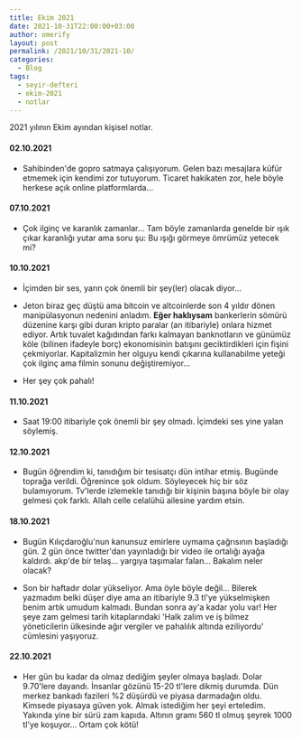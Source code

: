 ```yaml
---
title: Ekim 2021
date: 2021-10-31T22:00:00+03:00
author: omerify
layout: post
permalink: /2021/10/31/2021-10/
categories:
  - Blog
tags:
  - seyir-defteri
  - ekim-2021
  - notlar
---
```


2021 yılının Ekim ayından kişisel notlar.

#### 02.10.2021

  * Sahibinden'de gopro satmaya çalışıyorum. Gelen bazı mesajlara küfür etmemek için kendimi zor tutuyorum. Ticaret hakikaten zor, hele böyle herkese açık online platformlarda...

#### 07.10.2021 

  * Çok ilginç ve karanlık zamanlar... Tam böyle zamanlarda genelde bir ışık çıkar karanlığı yutar ama soru şu: Bu ışığı görmeye ömrümüz yetecek mi?

#### 10.10.2021

  * İçimden bir ses, yarın çok önemli bir şey(ler) olacak diyor...

  * Jeton biraz geç düştü ama bitcoin ve altcoinlerde son 4 yıldır dönen manipülasyonun nedenini anladım. __Eğer haklıysam__ bankerlerin sömürü düzenine karşı gibi duran kripto paralar (an itibariyle) onlara hizmet ediyor. Artık tuvalet kağıdından farkı kalmayan banknotların ve günümüz köle (bilinen ifadeyle borç) ekonomisinin batışını geciktirdikleri için fişini çekmiyorlar. Kapitalizmin her olguyu kendi çıkarına kullanabilme yeteği çok ilginç ama filmin sonunu değiştiremiyor...

  * Her şey çok pahalı!

#### 11.10.2021

  * Saat 19:00 itibariyle çok önemli bir şey olmadı. İçimdeki ses yine yalan söylemiş.

#### 12.10.2021

  * Bugün öğrendim ki, tanıdığım bir tesisatçı dün intihar etmiş. Bugünde toprağa verildi. Öğrenince şok oldum. Söyleyecek hiç bir söz bulamıyorum. Tv'lerde izlemekle tanıdığı bir kişinin başına böyle bir olay gelmesi çok farklı. Allah celle celalühü ailesine yardım etsin.

#### 18.10.2021

  * Bugün Kılıçdaroğlu'nun kanunsuz emirlere uymama çağrısının başladığı gün. 2 gün önce twitter'dan yayınladığı bir video ile ortalığı ayağa kaldırdı. akp'de bir telaş... yargıya taşımalar falan... Bakalım neler olacak?

  * Son bir haftadır dolar yükseliyor. Ama öyle böyle değil... Bilerek yazmadım belki düşer diye ama an itibariyle 9.3 tl'ye yükselmişken benim artık umudum kalmadı. Bundan sonra ay'a kadar yolu var! Her şeye zam gelmesi tarih kitaplarındaki 'Halk zalim ve iş bilmez yöneticilerin ülkesinde ağır vergiler ve pahalılık altında eziliyordu' cümlesini yaşıyoruz.

#### 22.10.2021

  * Her gün bu kadar da olmaz dediğim şeyler olmaya başladı. Dolar 9.70'lere dayandı. İnsanlar gözünü 15-20 tl'lere dikmiş durumda. Dün merkez bankadı fazileri %2 düşürdü ve piyasa darmadağın oldu. Kimsede piyasaya güven yok. Almak istediğim her şeyi erteledim. Yakında yine bir sürü zam kapıda. Altının gramı 560 tl olmuş şeyrek 1000 tl'ye koşuyor... Ortam çok kötü!